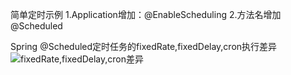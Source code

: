 简单定时示例
1.Application增加：@EnableScheduling
2.方法名增加@Scheduled

Spring @Scheduled定时任务的fixedRate,fixedDelay,cron执行差异
![fixedRate,fixedDelay,cron差异](https://github.com/kongdou/Spring-Cloud/tree/master/imgs/@scheduled.png)
